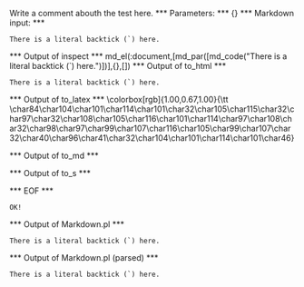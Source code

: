 Write a comment abouth the test here.
*** Parameters: ***
{}
*** Markdown input: ***

``There is a literal backtick (`) here.``


*** Output of inspect ***
md_el(:document,[md_par([md_code("There is a literal backtick (`) here.")])],{},[])
*** Output of to_html ***

<p><code>There is a literal backtick (`) here.</code></p>

*** Output of to_latex ***
\colorbox[rgb]{1.00,0.67,1.00}{\tt \char84\char104\char101\char114\char101\char32\char105\char115\char32\char97\char32\char108\char105\char116\char101\char114\char97\char108\char32\char98\char97\char99\char107\char116\char105\char99\char107\char32\char40\char96\char41\char32\char104\char101\char114\char101\char46}


*** Output of to_md ***



*** Output of to_s ***

*** EOF ***



	OK!



*** Output of Markdown.pl ***
<p><code>There is a literal backtick (`) here.</code></p>

*** Output of Markdown.pl (parsed) ***
<p
      ><code>There is a literal backtick (`) here.</code
    ></p
  >